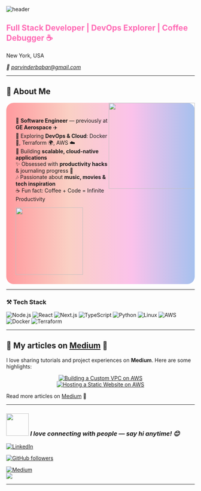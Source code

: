 <!-- HEADER -->
![header](https://capsule-render.vercel.app/api?type=waving&color=gradient&height=220&section=header&text=✨%20Hi,%20I'm%20Parvinder%20Kaur!%20✨&fontSize=40&fontAlignY=35&animation=twinkling)






<h2 style="color:#ff69b4;">Full Stack Developer | DevOps Explorer | Coffee Debugger ☕</h2>
 New York, USA
 
 <em></b> 📧 parvinderbabar@gmail.com </em>
 





---

## 🌟 About Me  
<img align='right' src="https://media0.giphy.com/media/v1.Y2lkPWVjZjA1ZTQ3ajU5azh0bmJiaGE0bzAxeGJ1bDVhdWZ1Yzdoc3ZwZWdyNnBjMjF0cyZlcD12MV9naWZzX3JlbGF0ZWQmY3Q9Zw/GB6qkAvTyB1r8sOPuS/giphy.webp" width="230">

<div style="background: linear-gradient(90deg, #ff9a9e, #fad0c4, #fbc2eb, #a6c1ee); padding: 25px; border-radius: 20px;">

💼 **Software Engineer** — previously at **GE Aerospace** ✈️  
🌱 Exploring **DevOps & Cloud**: Docker 🐳, Terraform 🌍, AWS ☁️  
🚀 Building **scalable, cloud-native applications**  
✨ Obsessed with **productivity hacks** & journaling progress 📓  
🎶 Passionate about **music, movies & tech inspiration**  
☕ Fun fact: Coffee + Code = Infinite Productivity  



<img src="https://media.giphy.com/media/xT9IgzoKnwFNmISR8I/giphy.gif" width="180">
</div>

---

### ⚒️ Tech Stack
![Node.js](https://img.shields.io/badge/Node.js-339933?style=for-the-badge&logo=node.js&logoColor=white) 
![React](https://img.shields.io/badge/React-20232A?style=for-the-badge&logo=react&logoColor=61DAFB) 
![Next.js](https://img.shields.io/badge/Next.js-000000?style=for-the-badge&logo=next.js&logoColor=white) 
![TypeScript](https://img.shields.io/badge/TypeScript-007ACC?style=for-the-badge&logo=typescript&logoColor=white) 
![Python](https://img.shields.io/badge/Python-3776AB?style=for-the-badge&logo=python&logoColor=white)
![Linux](https://img.shields.io/badge/Linux-FCC624?style=for-the-badge&logo=linux&logoColor=black)
![AWS](https://img.shields.io/badge/AWS-FF9900?style=for-the-badge&logo=amazon-aws&logoColor=white) 
![Docker](https://img.shields.io/badge/Docker-2496ED?style=for-the-badge&logo=docker&logoColor=white) 
![Terraform](https://img.shields.io/badge/Terraform-623CE4?style=for-the-badge&logo=terraform&logoColor=white)  


---

## 📝 My articles on [Medium](https://medium.com/@parvinderbabar) 🌟

I love sharing tutorials and project experiences on **Medium**. Here are some highlights:  

<div align="center">

[![Building a Custom VPC on AWS](https://miro.medium.com/v2/resize:fit:200/format:webp/1*3yzxSu0CUHwDCecZiN5FEg.png)](https://medium.com/@parvinderbabar/building-a-custom-vpc-on-aws-using-terraform-ad41fbfb8c8c)  
[![Hosting a Static Website on AWS](https://miro.medium.com/v2/resize:fit:200/format:webp/0*WVMKsYe2RKk2fVsz)](https://medium.com/@parvinderbabar/hosting-a-static-website-on-aws-s3-using-terraform-16a631a67f32)  

</div>

Read more articles on [Medium](https://medium.com/@parvinderbabar) 🌟

---


### <img src="https://media.giphy.com/media/LnQjpWaON8nhr21vNW/giphy.gif" width="60"> <em><b>I love connecting with people</b> — say hi anytime! 😊</em>



[![LinkedIn](https://img.shields.io/badge/-LinkedIn-blue?style=flat-square&logo=linkedin&logoColor=white)](https://www.linkedin.com/in/babarparvinder/) 

[![GitHub followers](https://img.shields.io/github/followers/ParvinderBabar?label=Follow&style=social)](https://github.com/ParvinderBabar) 

[![Medium](https://img.shields.io/badge/-Medium-00ab6c?style=flat-square&logo=medium&logoColor=white)](https://medium.com/@parvinderbabar)  
![](https://visitor-badge.glitch.me/badge?page_id=ParvinderBabar.ParvinderBabar)

---





